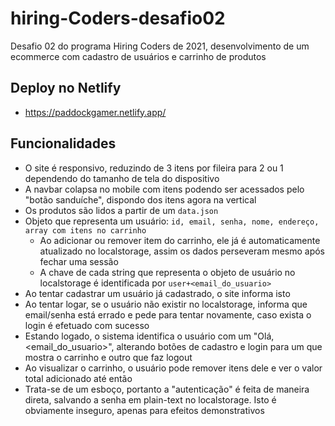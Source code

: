 # hiring-Coders-desafio02
Desafio 02 do programa Hiring Coders de 2021, desenvolvimento de um ecommerce com cadastro de usuários e carrinho de produtos

## Deploy no Netlify
* https://paddockgamer.netlify.app/

## Funcionalidades
* O site é responsivo, reduzindo de 3 itens por fileira para 2 ou 1 dependendo do tamanho de tela do dispositivo
* A navbar colapsa no mobile com itens podendo ser acessados pelo "botão sanduíche", dispondo dos itens agora na vertical
* Os produtos são lidos a partir de um `data.json`
* Objeto que representa um usuário: `id, email, senha, nome, endereço, array com itens no carrinho`
  * Ao adicionar ou remover item do carrinho, ele já é automaticamente atualizado no localstorage, assim os dados perseveram mesmo após fechar uma sessão
  * A chave de cada string que representa o objeto de usuário no localstorage é identificada por `user+<email_do_usuario>`
* Ao tentar cadastrar um usuário já cadastrado, o site informa isto
* Ao tentar logar, se o usuário não existir no localstorage, informa que email/senha está errado e pede para tentar novamente, caso exista o login é efetuado com sucesso
* Estando logado, o sistema identifica o usuário com um "Olá, <email_do_usuario>", alterando botões de cadastro e login para um que mostra o carrinho e outro que faz logout
* Ao visualizar o carrinho, o usuário pode remover itens dele e ver o valor total adicionado até então
* Trata-se de um esboço, portanto a "autenticação" é feita de maneira direta, salvando a senha em plain-text no localstorage. Isto é obviamente inseguro, apenas para efeitos demonstrativos

